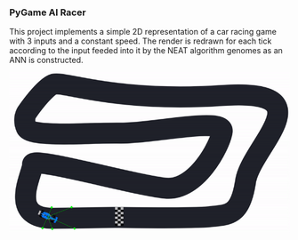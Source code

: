 ### PyGame AI Racer
This project implements a simple 2D representation of a car racing game with 3 inputs and a constant speed.
The render is redrawn for each tick according to the input feeded into it by the NEAT algorithm genomes as an ANN is constructed.

![ai](./demo.gif)